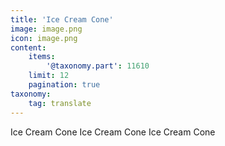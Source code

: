 ```yaml
---
title: 'Ice Cream Cone'
image: image.png
icon: image.png
content:
    items:
        '@taxonomy.part': 11610
    limit: 12
    pagination: true
taxonomy:
    tag: translate
---
```


Ice Cream Cone
Ice Cream Cone
Ice Cream Cone
